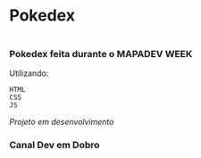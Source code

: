 # Pokedex
![]()
### Pokedex feita durante o MAPADEV WEEK

Utilizando:
```
HTML
CSS
JS
```

*Projeto em desenvolvimento*
### Canal Dev em Dobro
